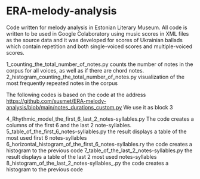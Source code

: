# ERA-melody-analysis
Code written for melody analysis in Estonian Literary Museum. All code is written to be used in Google Colaboratory using music scores in XML files as the source data and it was developed for scores of Ukrainian ballads which contain repetition and both single-voiced scores and multiple-voiced scores.

1_counting_the_total_number_of_notes.py
counts the number of notes in the corpus for all voices, as well as if there are chord notes.
2_histogram_counting_the_total_number_of_notes.py
visualization of the most frequently repeated notes in the corpus

The following codes is based on the code at the address https://github.com/susmet/ERA-melody-analysis/blob/main/notes_durations_custom.py
We use it as block 3

4_Rhythmic_model_the_first_6_last_2_notes-syllables.py
The code creates a columns of the first 6 and the last 2 note-syllables.
5_table_of_the_first_6_notes-syllables.py
the result displays a table of the most used first 6 notes-syllables
6_horizontal_histogram_of_the_first_6_notes-syllables.ry
the code creates a histogram to the previous code
7_table_of_the_last_2_notes-syllables.py
the result displays a table of the last 2 most used notes-syllables
8_histogram_of_the_last_2_notes-syllables_.py
the code creates a histogram to the previous code
